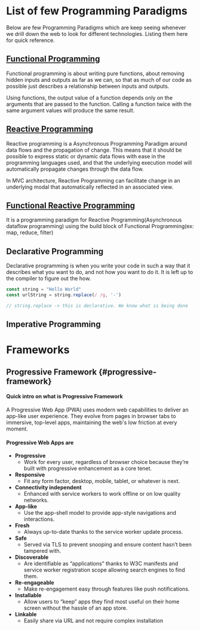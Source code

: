 # List of few Programming Paradigms

Below are few Programming Paradigms which are keep seeing whenever we drill down the web to look for different technologies. Listing them here for quick reference.

## [Functional Programming](https://medium.com/javascript-scene/master-the-javascript-interview-what-is-functional-programming-7f218c68b3a0)

Functional programming is about writing pure functions, about removing hidden inputs and outputs as far as we can, so that as much of our code as possible just describes a relationship between inputs and outputs.

Using functions, the output value of a function depends only on the arguments that are passed to the function. Calling a function twice with the same argument values will produce the same result.

## [Reactive Programming](https://medium.com/@kevalpatel2106/what-is-reactive-programming-da37c1611382)

Reactive programming is a Asynchronous Programming Paradigm around data flows and the propagation of change. This means that it should be possible to express static or dynamic data flows with ease in the programming languages used, and that the underlying execution model will automatically propagate changes through the data flow.

In MVC architecture, Reactive Programming can facilitate change in an underlying modal that automatically reflected in an associated view.

## [Functional Reactive Programming](http://blog.danlew.net/2017/07/27/an-introduction-to-functional-reactive-programming/)

It is a programming paradigm for Reactive Programming\(Asynchronous dataflow programming\) using the build block of Functional Programming\(ex: map, reduce, filter\)

## Declarative Programming

Declarative programming is when you write your code in such a way that it describes what you want to do, and not how you want to do it. It is left up to the compiler to figure out the how.

```js
const string = "Hello World"
const urlString = string.replace(/ /g, '-')

// string.replace -> this is declarative. We know what is being done
```

## Imperative Programming

# Frameworks

## Progressive Framework {#progressive-framework}

#### Quick intro on what is Progressive Framework

A Progressive Web App \(PWA\) uses modern web capabilities to deliver an app-like user experience. They evolve from pages in browser tabs to immersive, top-level apps, maintaining the web's low friction at every moment.

#### Progressive Web Apps are

* **Progressive**
  * Work for every user, regardless of browser choice because they’re built with progressive enhancement as a core tenet.
* **Responsive**
  * Fit any form factor, desktop, mobile, tablet, or whatever is next.
* **Connectivity independent**
  * Enhanced with service workers to work offline or on low quality networks.
* **App-like**
  * Use the app-shell model to provide app-style navigations and interactions.
* **Fresh**
  * Always up-to-date thanks to the service worker update process.
* **Safe**
  * Served via TLS to prevent snooping and ensure content hasn’t been tampered with.
* **Discoverable**
  * Are identifiable as “applications” thanks to W3C manifests and service worker registration scope allowing search engines to find them.
* **Re-engageable**
  * Make re-engagement easy through features like push notifications.
* **Installable**
  * Allow users to “keep” apps they find most useful on their home screen without the hassle of an app store.
* **Linkable**
  * Easily share via URL and not require complex installation



